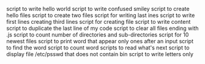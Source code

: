 script to write hello world
script to write confused smiley
script to create hello files
script to create two files
script for writing last ines
script to write first lines
creating third lines
script for creating file
script to write content
script to duplicate the last line of my code
script to clear all files ending with .js
script to count number of directories and sub-directories
script for  10 newest files
script to print word that appear only ones after an input
script to find the word
script to count word
scripts to read what's next
script to display file /etc/psswd that does not contain bin
script to write letters only
